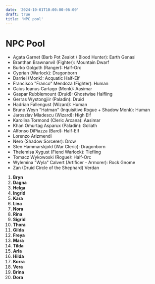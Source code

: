 ```yaml
---
date: '2024-10-01T10:00:00-06:00'
draft: true
title: 'NPC pool'
---
```

# NPC Pool

 - Agata Garnet (Barb Pot Zealot / Blood Hunter): Earth Genasi
 - Branthan Brawnanvil (Fighter): Mountain Dwarf
 - Burko Golgoth (Ranger): Half-Orc
 - Cyprian (Warlock): Dragonborn
 - Darriel (Monk): Acquatic Half-Elf
 - Francisco "Franco" Mendoza (Fighter): Human
 - Gaius Ioanus Cartago (Monk): Aasimar
 - Gaspar Rubblemount (Druid): Ghostwise Halfling
 - Gerras Wystongjiir (Paladin): Druid
 - Hadrian Fallengust (Wizard): Human
 - Bruno Weyn "Hatman" (Inquisitive Rogue + Shadow Monk): Human
 - Jaroszlav Mladescu (Wizard): High Elf
 - Karolina Tormond (Cleric Arcana): Aasimar
 - Khan Omurtag Asparux (Paladin): Goliath
 - Alfonso DiPiazza (Bard): Half-Elf
 - Lorenzo Arizmendi
 - Nero (Shadow Sorcerer): Drow
 - Sten Hammarskjold (War Cleric): Dragonborn
 - Thelemisa Xygust (Fiend Warlock): Tiefling
 - Tomacz Wykowoski (Rogue): Half-Orc
 - Wylemina "Wyla" Calvert (Artificer - Armorer): Rock Gnome
 - Zan (Druid Circle of the Shephard) Verdan




1. **Bryn**
2. **Dagna**
3. **Helga**
4. **Ingrid**
5. **Kara**
6. **Lina**
7. **Nora**
8. **Rina**
9. **Sigrid**
10. **Thora**
1. **Gilda**
2. **Freya**
3. **Mara**
4. **Tilda**
5. **Arla**
6. **Hilda**
7. **Korra**
8. **Vera**
9. **Brina**
10. **Dora**
